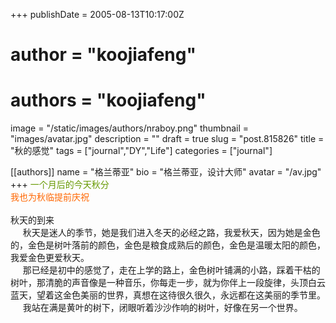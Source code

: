 +++
publishDate = 2005-08-13T10:17:00Z
# author = "koojiafeng"
# authors =  "koojiafeng"
image = "/static/images/authors/nraboy.png"
thumbnail = "images/avatar.jpg"
description = ""
draft = true
slug = "post.815826"
title = "秋的感觉"
tags = ["journal","DY","Life"]
categories = ["journal"]

[[authors]]
name = "格兰蒂亚"
bio = "格兰蒂亚，设计大师"
avatar = "/av.jpg"
+++
<font color="#669900">一个月后的今天秋分</font> <br><font color="#ff6600">我也为秋临提前庆祝</font>
<br>
<br>
秋天的到来
<br>&nbsp;&nbsp;&nbsp;&nbsp;&nbsp;秋天是迷人的季节，她是我们进入冬天的必经之路，我爱秋天，因为她是金色的，金色是树叶落前的颜色，金色是粮食成熟后的颜色，金色是温暖太阳的颜色，我爱金色更爱秋天。
<br>&nbsp;&nbsp;&nbsp;&nbsp;&nbsp;那已经是初中的感觉了，走在上学的路上，金色树叶铺满的小路，踩着干枯的树叶，那清脆的声音像是一种音乐，你每走一步，就为你伴上一段旋律，头顶白云蓝天，望着这金色美丽的世界，真想在这待很久很久，永远都在这美丽的季节里。
<br>&nbsp;&nbsp;&nbsp;&nbsp;&nbsp;我站在满是黄叶的树下，闭眼听着沙沙作响的树叶，好像在另一个世界。